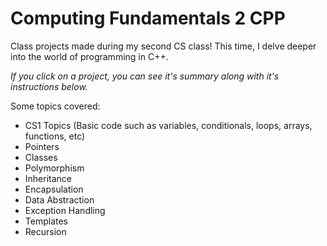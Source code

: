 # Computing Fundamentals 2 CPP

Class projects made during my second CS class! This time, I delve deeper into the world of programming in C++.

*If you click on a project, you can see it's summary along with it's instructions below.*

Some topics covered: 

- CS1 Topics (Basic code such as variables, conditionals, loops, arrays, functions, etc)
- Pointers
- Classes
- Polymorphism
- Inheritance 
- Encapsulation 
- Data Abstraction
- Exception Handling
- Templates
- Recursion
